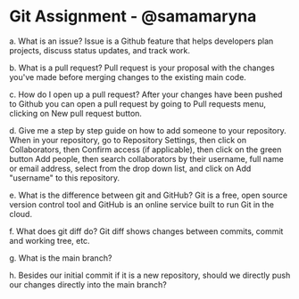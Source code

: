 # Git Assignment - @samamaryna

a. What is an issue?
Issue is a Github feature that helps developers plan projects, discuss status updates, and track work. 

b. What is a pull request?
Pull request is your proposal with the changes you've made before merging changes to the existing main code. 

c. How do I open up a pull request?
After your changes have been pushed to Github you can open a pull request by going to Pull requests menu, clicking on New pull request button. 

d. Give me a step by step guide on how to add someone to your repository.
When in your repository, go to Repository Settings, then click on Collaborators, then Confirm access (if applicable), then click on the green button Add people, then search collaborators by their username, full name or email address, select from the drop down list, and click on Add "username" to this repository. 

e. What is the difference between git and GitHub?
Git is a free, open source version control tool and GitHub is an online service built to run Git in the cloud.

f. What does git diff do?
Git diff shows changes between commits, commit and working tree, etc.

g. What is the main branch?

h. Besides our initial commit if it is a new repository, should we directly push our changes directly into the main branch?